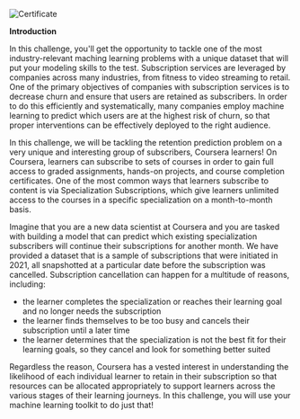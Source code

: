 ![Certificate](https://github.com/ethan-epleecoursera-challenge-lab/blob/main/certificate.jpg)

**Introduction**

In this challenge, you'll get the opportunity to tackle one of the most industry-relevant maching learning problems with a unique dataset that will put your modeling skills to the test. Subscription services are leveraged by companies across many industries, from fitness to video streaming to retail. One of the primary objectives of companies with subscription services is to decrease churn and ensure that users are retained as subscribers. In order to do this efficiently and systematically, many companies employ machine learning to predict which users are at the highest risk of churn, so that proper interventions can be effectively deployed to the right audience.

In this challenge, we will be tackling the retention prediction problem on a very unique and interesting group of subscribers, Coursera learners! On Coursera, learners can subscribe to sets of courses in order to gain full access to graded assignments, hands-on projects, and course completion certificates. One of the most common ways that learners subscribe to content is via Specialization Subscriptions, which give learners unlimited access to the courses in a specific specialization on a month-to-month basis.

Imagine that you are a new data scientist at Coursera and you are tasked with building a model that can predict which existing specialization subscribers will continue their subscriptions for another month. We have provided a dataset that is a sample of subscriptions that were initiated in 2021, all snapshotted at a particular date before the subscription was cancelled. Subscription cancellation can happen for a multitude of reasons, including:
- the learner completes the specialization or reaches their learning goal and no longer needs the subscription
- the learner finds themselves to be too busy and cancels their subscription until a later time
- the learner determines that the specialization is not the best fit for their learning goals, so they cancel and look for something better suited

Regardless the reason, Coursera has a vested interest in understanding the likelihood of each individual learner to retain in their subscription so that resources can be allocated appropriately to support learners across the various stages of their learning journeys. In this challenge, you will use your machine learning toolkit to do just that!
